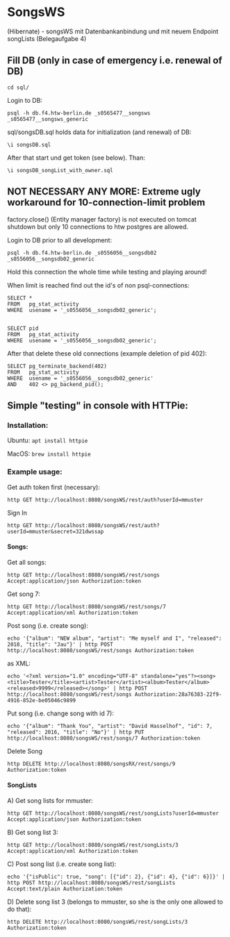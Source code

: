 # SongsWS

(Hibernate) - songsWS mit Datenbankanbindung und mit neuem Endpoint songLists (Belegaufgabe 4)

## Fill DB (only in case of emergency i.e. renewal of DB)

```cd sql/```

Login to DB:

```psql -h db.f4.htw-berlin.de _s0565477__songsws _s0565477__songsws_generic```

sql/songsDB.sql holds data for initialization (and renewal) of DB:

```\i songsDB.sql```

After that start und get token (see below). Than:

```\i songsDB_songList_with_owner.sql```


## NOT NECESSARY ANY MORE: Extreme ugly workaround for 10-connection-limit problem

factory.close() (Entity manager factory) is not executed on tomcat shutdown but only 10 connections to htw postgres are allowed.

Login to DB prior to all development:

```psql -h db.f4.htw-berlin.de _s0556056__songsdb02 _s0556056__songsdb02_generic```

Hold this connection the whole time while testing and playing around!

When limit is reached find out the id's of non psql-connections:

    SELECT *
    FROM   pg_stat_activity
    WHERE  usename = '_s0556056__songsdb02_generic';


    SELECT pid
    FROM   pg_stat_activity
    WHERE  usename = '_s0556056__songsdb02_generic';
   
After that delete these old connections (example deletion of pid 402):

    SELECT pg_terminate_backend(402)
    FROM   pg_stat_activity
    WHERE  usename = '_s0556056__songsdb02_generic' 
    AND    402 <> pg_backend_pid();


## Simple "testing" in console with HTTPie:

### Installation:

Ubuntu: ```apt install httpie```

MacOS: ```brew install httpie```

### Example usage:

Get auth token first (necessary):

```http GET http://localhost:8080/songsWS/rest/auth?userId=mmuster```

Sign In

```http GET http://localhost:8080/songsWS/rest/auth?userId=mmuster&secret=321dwssap```

#### Songs:

Get all songs:

```http GET http://localhost:8080/songsWS/rest/songs Accept:application/json Authorization:token```

Get song 7:

```http GET http://localhost:8080/songsWS/rest/songs/7 Accept:application/xml Authorization:token```

Post song (i.e. create song):

```echo '{"album": "NEW album", "artist": "Me myself and I", "released": 2018, "title": "Jau"}' | http POST http://localhost:8080/songsWS/rest/songs Authorization:token```

as XML:

```echo '<?xml version="1.0" encoding="UTF-8" standalone="yes"?><song><title>Tester</title><artist>Tester</artist><album>Tester</album><released>9999</released></song>' | http POST http://localhost:8080/songsWS/rest/songs Authorization:28a76383-22f9-4916-852e-be05046c9899```

Put song (i.e. change song with id 7):

```echo '{"album": "Thank You", "artist": "David Hasselhof", "id": 7, "released": 2016, "title": "No"}' | http PUT http://localhost:8080/songsWS/rest/songs/7 Authorization:token```

Delete Song

```http DELETE http://localhost:8080/songsRX/rest/songs/9 Authorization:token```



#### SongLists

A) Get song lists for mmuster:

```http GET http://localhost:8080/songsWS/rest/songLists?userId=mmuster Accept:application/json Authorization:token```

B) Get song list 3:

```http GET http://localhost:8080/songsWS/rest/songLists/3 Accept:application/xml Authorization:token```

C) Post song list (i.e. create song list):

```echo '{"isPublic": true, "song": [{"id": 2}, {"id": 4}, {"id": 6}]}' | http POST http://localhost:8080/songsWS/rest/songLists Accept:text/plain Authorization:token```

D) Delete song list 3 (belongs to mmuster, so she is the only one allowed to do that):

```http DELETE http://localhost:8080/songsWS/rest/songLists/3 Authorization:token```
